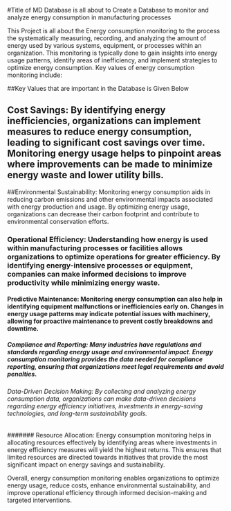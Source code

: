 #Title of MD Database is all about to Create a Database to monitor and analyze energy consumption in manufacturing processes 


This Project is all about the Energy consumption monitoring  to the process the systematically measuring, recording, and analyzing the amount of energy used by various systems, equipment, or processes within an organization. This monitoring is typically done to gain insights into energy usage patterns, identify areas of inefficiency, and implement strategies to optimize energy consumption. Key values of energy consumption monitoring include:

##Key Values that are important in the Database is Given Below

## Cost Savings: By identifying energy inefficiencies, organizations can implement measures to reduce energy consumption, leading to significant cost savings over time. Monitoring energy usage helps to pinpoint areas where improvements can be made to minimize energy waste and lower utility bills.

##Environmental Sustainability: Monitoring energy consumption aids in reducing carbon emissions and other environmental impacts associated with energy production and usage. By optimizing energy usage, organizations can decrease their carbon footprint and contribute to environmental conservation efforts.

### Operational Efficiency: Understanding how energy is used within manufacturing processes or facilities allows organizations to optimize operations for greater efficiency. By identifying energy-intensive processes or equipment, companies can make informed decisions to improve productivity while minimizing energy waste.

#### Predictive Maintenance: Monitoring energy consumption can also help in identifying equipment malfunctions or inefficiencies early on. Changes in energy usage patterns may indicate potential issues with machinery, allowing for proactive maintenance to prevent costly breakdowns and downtime.

##### Compliance and Reporting: Many industries have regulations and standards regarding energy usage and environmental impact. Energy consumption monitoring provides the data needed for compliance reporting, ensuring that organizations meet legal requirements and avoid penalties.

###### Data-Driven Decision Making: By collecting and analyzing energy consumption data, organizations can make data-driven decisions regarding energy efficiency initiatives, investments in energy-saving technologies, and long-term sustainability goals.

####### Resource Allocation: Energy consumption monitoring helps in allocating resources effectively by identifying areas where investments in energy efficiency measures will yield the highest returns. This ensures that limited resources are directed towards initiatives that provide the most significant impact on energy savings and sustainability.

Overall, energy consumption monitoring enables organizations to optimize energy usage, reduce costs, enhance environmental sustainability, and improve operational efficiency through informed decision-making and targeted interventions.
